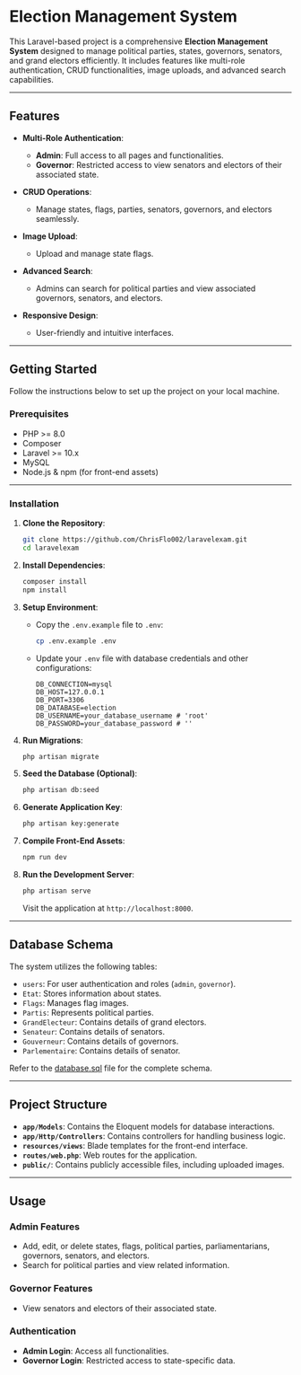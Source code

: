 # **Election Management System**

This Laravel-based project is a comprehensive **Election Management System** designed to manage political parties, states, governors, senators, and grand electors efficiently. It includes features like multi-role authentication, CRUD functionalities, image uploads, and advanced search capabilities. 

---

## **Features**

- **Multi-Role Authentication**:  
  - **Admin**: Full access to all pages and functionalities.  
  - **Governor**: Restricted access to view senators and electors of their associated state.
  
- **CRUD Operations**:  
  - Manage states, flags, parties, senators, governors, and electors seamlessly.
  
- **Image Upload**:  
  - Upload and manage state flags.

- **Advanced Search**:  
  - Admins can search for political parties and view associated governors, senators, and electors.

- **Responsive Design**:  
  - User-friendly and intuitive interfaces.

---

## **Getting Started**

Follow the instructions below to set up the project on your local machine.

### Prerequisites

- PHP >= 8.0
- Composer
- Laravel >= 10.x
- MySQL
- Node.js & npm (for front-end assets)

---

### Installation

1. **Clone the Repository**:
   ```bash
   git clone https://github.com/ChrisFlo002/laravelexam.git
   cd laravelexam
   ```

2. **Install Dependencies**:
   ```bash
   composer install
   npm install
   ```

3. **Setup Environment**:
   - Copy the `.env.example` file to `.env`:
     ```bash
     cp .env.example .env
     ```
   - Update your `.env` file with database credentials and other configurations:
     ```env
     DB_CONNECTION=mysql
     DB_HOST=127.0.0.1
     DB_PORT=3306
     DB_DATABASE=election
     DB_USERNAME=your_database_username # 'root'
     DB_PASSWORD=your_database_password # ''
     ```

4. **Run Migrations**:
   ```bash
   php artisan migrate
   ```

5. **Seed the Database (Optional)**:
   ```bash
   php artisan db:seed
   ```

6. **Generate Application Key**:
   ```bash
   php artisan key:generate
   ```

7. **Compile Front-End Assets**:
   ```bash
   npm run dev
   ```

8. **Run the Development Server**:
   ```bash
   php artisan serve
   ```

   Visit the application at `http://localhost:8000`.

---

## **Database Schema**

The system utilizes the following tables:  

- `users`: For user authentication and roles (`admin`, `governor`).  
- `Etat`: Stores information about states.  
- `Flags`: Manages flag images.  
- `Partis`: Represents political parties.  
- `GrandElecteur`: Contains details of grand electors.  
- `Senateur`: Contains details of senators.  
- `Gouverneur`: Contains details of governors.
- `Parlementaire`: Contains details of senator.  

Refer to the [database.sql](database.sql) file for the complete schema.

---

## **Project Structure**

- **`app/Models`**: Contains the Eloquent models for database interactions.  
- **`app/Http/Controllers`**: Contains controllers for handling business logic.  
- **`resources/views`**: Blade templates for the front-end interface.  
- **`routes/web.php`**: Web routes for the application.  
- **`public/`**: Contains publicly accessible files, including uploaded images.

---

## **Usage**

### Admin Features
- Add, edit, or delete states, flags, political parties, parliamentarians, governors, senators, and electors.
- Search for political parties and view related information.

### Governor Features
- View senators and electors of their associated state.

### Authentication
- **Admin Login**: Access all functionalities.  
- **Governor Login**: Restricted access to state-specific data.

